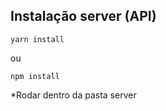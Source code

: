 ## Instalação server (API)

```
yarn install
```
ou

```
npm install
```
*Rodar dentro da pasta server
